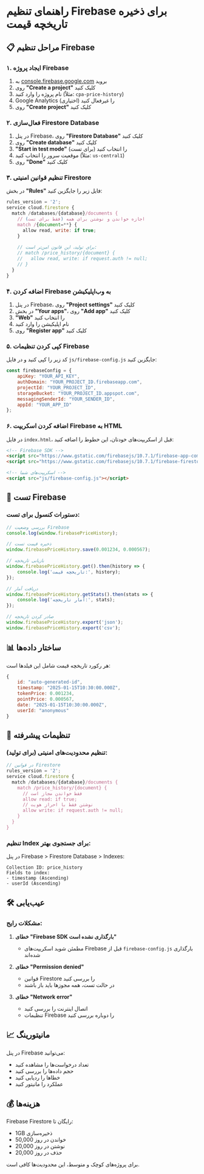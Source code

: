 # راهنمای تنظیم Firebase برای ذخیره تاریخچه قیمت

## 📋 مراحل تنظیم Firebase

### ۱. ایجاد پروژه Firebase

1. به [console.firebase.google.com](https://console.firebase.google.com) بروید
2. روی **"Create a project"** کلیک کنید
3. نام پروژه را وارد کنید (مثلاً: `cpa-price-history`)
4. Google Analytics را غیرفعال کنید (اختیاری)
5. روی **"Create project"** کلیک کنید

### ۲. فعال‌سازی Firestore Database

1. در پنل Firebase، روی **"Firestore Database"** کلیک کنید
2. روی **"Create database"** کلیک کنید
3. **"Start in test mode"** را انتخاب کنید (برای تست)
4. موقعیت سرور را انتخاب کنید (مثلاً: `us-central1`)
5. روی **"Done"** کلیک کنید

### ۳. تنظیم قوانین امنیتی Firestore

در بخش **"Rules"** فایل زیر را جایگزین کنید:

```javascript
rules_version = '2';
service cloud.firestore {
  match /databases/{database}/documents {
    // اجازه خواندن و نوشتن برای همه (فقط برای تست)
    match /{document=**} {
      allow read, write: if true;
    }
    
    // برای تولید، این قانون امن‌تر است:
    // match /price_history/{document} {
    //   allow read, write: if request.auth != null;
    // }
  }
}
```

### ۴. اضافه کردن Firebase به وب‌اپلیکیشن

1. در پنل Firebase، روی **"Project settings"** کلیک کنید
2. در بخش **"Your apps"**، روی **"Add app"** کلیک کنید
3. **"Web"** را انتخاب کنید
4. نام اپلیکیشن را وارد کنید
5. روی **"Register app"** کلیک کنید

### ۵. کپی کردن تنظیمات Firebase

کد زیر را کپی کنید و در فایل `js/firebase-config.js` جایگزین کنید:

```javascript
const firebaseConfig = {
    apiKey: "YOUR_API_KEY",
    authDomain: "YOUR_PROJECT_ID.firebaseapp.com",
    projectId: "YOUR_PROJECT_ID",
    storageBucket: "YOUR_PROJECT_ID.appspot.com",
    messagingSenderId: "YOUR_SENDER_ID",
    appId: "YOUR_APP_ID"
};
```

### ۶. اضافه کردن اسکریپت Firebase به HTML

در فایل `index.html`، قبل از اسکریپت‌های خودتان، این خطوط را اضافه کنید:

```html
<!-- Firebase SDK -->
<script src="https://www.gstatic.com/firebasejs/10.7.1/firebase-app-compat.js"></script>
<script src="https://www.gstatic.com/firebasejs/10.7.1/firebase-firestore-compat.js"></script>

<!-- اسکریپت‌های شما -->
<script src="js/firebase-config.js"></script>
```

## 🚀 تست Firebase

### دستورات کنسول برای تست:

```javascript
// بررسی وضعیت Firebase
console.log(window.firebasePriceHistory);

// ذخیره قیمت تست
window.firebasePriceHistory.save(0.001234, 0.000567);

// بازیابی تاریخچه
window.firebasePriceHistory.get().then(history => {
    console.log('تاریخچه قیمت:', history);
});

// دریافت آمار
window.firebasePriceHistory.getStats().then(stats => {
    console.log('آمار تاریخچه:', stats);
});

// صادر کردن تاریخچه
window.firebasePriceHistory.export('json');
window.firebasePriceHistory.export('csv');
```

## 📊 ساختار داده‌ها

هر رکورد تاریخچه قیمت شامل این فیلدها است:

```javascript
{
    id: "auto-generated-id",
    timestamp: "2025-01-15T10:30:00.000Z",
    tokenPrice: 0.001234,
    pointPrice: 0.000567,
    date: "2025-01-15T10:30:00.000Z",
    userId: "anonymous"
}
```

## 🔧 تنظیمات پیشرفته

### تنظیم محدودیت‌های امنیتی (برای تولید):

```javascript
// در قوانین Firestore
rules_version = '2';
service cloud.firestore {
  match /databases/{database}/documents {
    match /price_history/{document} {
      // فقط خواندن مجاز است
      allow read: if true;
      // نوشتن فقط با احراز هویت
      allow write: if request.auth != null;
    }
  }
}
```

### تنظیم Index برای جستجوی بهتر:

در پنل Firebase > Firestore Database > Indexes:

```
Collection ID: price_history
Fields to index:
- timestamp (Ascending)
- userId (Ascending)
```

## 🛠️ عیب‌یابی

### مشکلات رایج:

1. **خطای "Firebase SDK بارگذاری نشده است"**
   - مطمئن شوید اسکریپت‌های Firebase قبل از `firebase-config.js` بارگذاری شده‌اند

2. **خطای "Permission denied"**
   - قوانین Firestore را بررسی کنید
   - در حالت تست، همه مجوزها باید باز باشند

3. **خطای "Network error"**
   - اتصال اینترنت را بررسی کنید
   - تنظیمات Firebase را دوباره بررسی کنید

## 📈 مانیتورینگ

در پنل Firebase می‌توانید:
- تعداد درخواست‌ها را مشاهده کنید
- حجم داده‌ها را بررسی کنید
- خطاها را ردیابی کنید
- عملکرد را مانیتور کنید

## 💰 هزینه‌ها

Firebase Firestore رایگان تا:
- 1GB ذخیره‌سازی
- 50,000 خواندن در روز
- 20,000 نوشتن در روز
- 20,000 حذف در روز

برای پروژه‌های کوچک و متوسط، این محدودیت‌ها کافی است. 